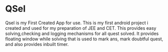 # QSel
 Qsel is my First Created App for use.
This is my first android project i created and used for my preparation of JEE and CET. This provides easy solving,checking and logging mechanisms for all quest solved.
It provides floating window while solving that is used to mark ans, mark doubtful quest, and also provides inbuilt timer.
